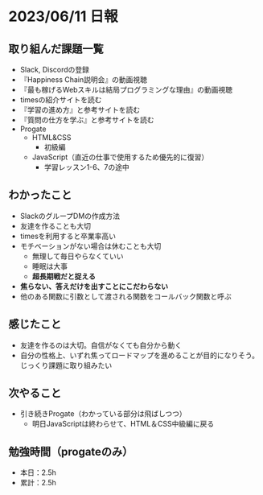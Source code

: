 # 2023/06/11 日報

## 取り組んだ課題一覧
- Slack, Discordの登録
- 『Happiness Chain説明会』の動画視聴
- 『最も稼げるWebスキルは結局プログラミングな理由』の動画視聴
- timesの紹介サイトを読む
- 『学習の進め方』と参考サイトを読む
- 『質問の仕方を学ぶ』と参考サイトを読む
- Progate
    - HTML&CSS
        - 初級編
    - JavaScript（直近の仕事で使用するため優先的に復習）
        - 学習レッスン1-6、7の途中

## わかったこと
- SlackのグループDMの作成方法
- 友達を作ることも大切
- timesを利用すると卒業率高い
- モチベーションがない場合は休むことも大切
    - 無理して毎日やらなくていい
    - 睡眠は大事
    - **超長期戦だと捉える**
- **焦らない、答えだけを出すことにこだわらない**
- 他のある関数に引数として渡される関数をコールバック関数と呼ぶ

## 感じたこと
- 友達を作るのは大切。自信がなくても自分から動く
- 自分の性格上、いずれ焦ってロードマップを進めることが目的になりそう。じっくり課題に取り組みたい

## 次やること
- 引き続きProgate（わかっている部分は飛ばしつつ）
  - 明日JavaScriptは終わらせて、HTML＆CSS中級編に戻る

## 勉強時間（progateのみ）
- 本日：2.5h
- 累計：2.5h 